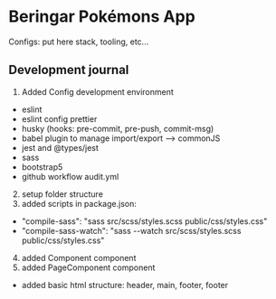 # Beringar Pokémons App

Configs: put here stack, tooling, etc...

## Development journal

1. Added Config development environment

- eslint
- eslint config prettier
- husky (hooks: pre-commit, pre-push, commit-msg)
- babel plugin to manage import/export --> commonJS
- jest and @types/jest
- sass
- bootstrap5
- github workflow audit.yml

2. setup folder structure
3. added scripts in package.json:

- "compile-sass": "sass src/scss/styles.scss public/css/styles.css"
- "compile-sass-watch": "sass --watch src/scss/styles.scss public/css/styles.css"

4. added Component component
5. added PageComponent component

- added basic html structure: header, main, footer, footer
